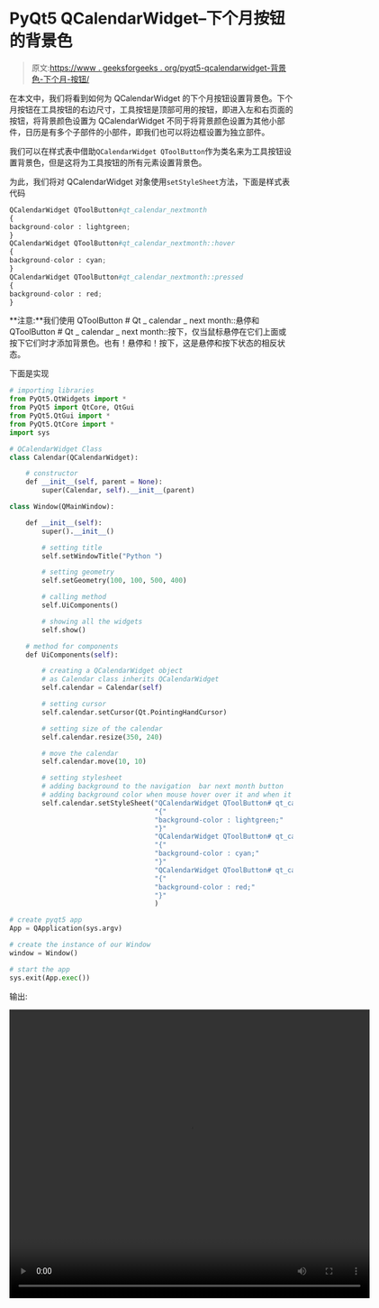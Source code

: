# PyQt5 QCalendarWidget–下个月按钮的背景色

> 原文:[https://www . geeksforgeeks . org/pyqt5-qcalendarwidget-背景色-下个月-按钮/](https://www.geeksforgeeks.org/pyqt5-qcalendarwidget-background-color-of-the-next-month-button/)

在本文中，我们将看到如何为 QCalendarWidget 的下个月按钮设置背景色。下个月按钮在工具按钮的右边尺寸，工具按钮是顶部可用的按钮，即进入左和右页面的按钮，将背景颜色设置为 QCalendarWidget 不同于将背景颜色设置为其他小部件，日历是有多个子部件的小部件，即我们也可以将边框设置为独立部件。

我们可以在样式表中借助`QCalendarWidget QToolButton`作为类名来为工具按钮设置背景色，但是这将为工具按钮的所有元素设置背景色。

为此，我们将对 QCalendarWidget 对象使用`setStyleSheet`方法，下面是样式表代码

```py
QCalendarWidget QToolButton#qt_calendar_nextmonth
{
background-color : lightgreen;
}
QCalendarWidget QToolButton#qt_calendar_nextmonth::hover
{
background-color : cyan;
}
QCalendarWidget QToolButton#qt_calendar_nextmonth::pressed
{
background-color : red;
}

```

**注意:**我们使用 QToolButton # Qt _ calendar _ next month::悬停和 QToolButton # Qt _ calendar _ next month::按下，仅当鼠标悬停在它们上面或按下它们时才添加背景色。也有！悬停和！按下，这是悬停和按下状态的相反状态。

下面是实现

```py
# importing libraries
from PyQt5.QtWidgets import * 
from PyQt5 import QtCore, QtGui
from PyQt5.QtGui import * 
from PyQt5.QtCore import * 
import sys

# QCalendarWidget Class
class Calendar(QCalendarWidget):

    # constructor
    def __init__(self, parent = None):
        super(Calendar, self).__init__(parent)

class Window(QMainWindow):

    def __init__(self):
        super().__init__()

        # setting title
        self.setWindowTitle("Python ")

        # setting geometry
        self.setGeometry(100, 100, 500, 400)

        # calling method
        self.UiComponents()

        # showing all the widgets
        self.show()

    # method for components
    def UiComponents(self):

        # creating a QCalendarWidget object
        # as Calendar class inherits QCalendarWidget
        self.calendar = Calendar(self)

        # setting cursor
        self.calendar.setCursor(Qt.PointingHandCursor)

        # setting size of the calendar
        self.calendar.resize(350, 240)

        # move the calendar
        self.calendar.move(10, 10)

        # setting stylesheet
        # adding background to the navigation  bar next month button
        # adding background color when mouse hover over it and when it get pressed
        self.calendar.setStyleSheet("QCalendarWidget QToolButton# qt_calendar_nextmonth"
                                    "{"
                                    "background-color : lightgreen;"
                                    "}"
                                    "QCalendarWidget QToolButton# qt_calendar_nextmonth::hover"
                                    "{"
                                    "background-color : cyan;"
                                    "}"
                                    "QCalendarWidget QToolButton# qt_calendar_nextmonth::pressed"
                                    "{"
                                    "background-color : red;"
                                    "}"
                                    )

# create pyqt5 app
App = QApplication(sys.argv)

# create the instance of our Window
window = Window()

# start the app
sys.exit(App.exec())
```

输出:

<video class="wp-video-shortcode" id="video-434799-1" width="640" height="512" preload="metadata" controls=""><source type="video/mp4" src="https://media.geeksforgeeks.org/wp-content/uploads/20200618010948/Python-2020-06-18-01-08-43.mp4?_=1">[https://media.geeksforgeeks.org/wp-content/uploads/20200618010948/Python-2020-06-18-01-08-43.mp4](https://media.geeksforgeeks.org/wp-content/uploads/20200618010948/Python-2020-06-18-01-08-43.mp4)</video>